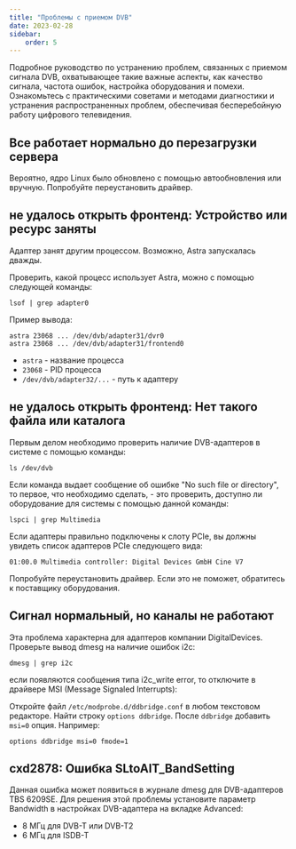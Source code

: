 ```yaml
---
title: "Проблемы с приемом DVB"
date: 2023-02-28
sidebar:
    order: 5
---
```


Подробное руководство по устранению проблем, связанных с приемом сигнала DVB, охватывающее такие важные аспекты, как качество сигнала, частота ошибок, настройка оборудования и помехи. Ознакомьтесь с практическими советами и методами диагностики и устранения распространенных проблем, обеспечивая бесперебойную работу цифрового телевидения.

## Все работает нормально до перезагрузки сервера[](https://help.cesbo.com/misc/troubleshooting/dvb/receiving#all-works-fine-until-server-reboot)

Вероятно, ядро Linux было обновлено с помощью автообновления или вручную. Попробуйте переустановить драйвер.

## не удалось открыть фронтенд: Устройство или ресурс заняты[](https://help.cesbo.com/misc/troubleshooting/dvb/receiving#failed-to-open-frontend-device-or-resource-busy)

Адаптер занят другим процессом. Возможно, Astra запускалась дважды.

Проверить, какой процесс использует Astra, можно с помощью следующей команды:

```
lsof | grep adapter0
```

Пример вывода:

```
astra 23068 ... /dev/dvb/adapter31/dvr0
astra 23068 ... /dev/dvb/adapter31/frontend0
```

- `astra` - название процесса
- `23068` - PID процесса
- `/dev/dvb/adapter32/...` - путь к адаптеру

## не удалось открыть фронтенд: Нет такого файла или каталога[](https://help.cesbo.com/misc/troubleshooting/dvb/receiving#failed-to-open-frontend-no-such-file-or-directory)

Первым делом необходимо проверить наличие DVB-адаптеров в системе с помощью команды:

```
ls /dev/dvb
```

Если команда выдает сообщение об ошибке "No such file or directory", то первое, что необходимо сделать, - это проверить, доступно ли оборудование для системы с помощью данной команды:

```
lspci | grep Multimedia
```

Если адаптеры правильно подключены к слоту PCIe, вы должны увидеть список адаптеров PCIe следующего вида:

```
01:00.0 Multimedia controller: Digital Devices GmbH Cine V7
```

Попробуйте переустановить драйвер. Если это не поможет, обратитесь к поставщику оборудования.

## Сигнал нормальный, но каналы не работают[](https://help.cesbo.com/misc/troubleshooting/dvb/receiving#signal-is-fine-but-channels-not-working)

Эта проблема характерна для адаптеров компании DigitalDevices. Проверьте вывод dmesg на наличие ошибок i2c:

```
dmesg | grep i2c
```

если появляются сообщения типа i2c\_write error, то отключите в драйвере MSI (Message Signaled Interrupts):

Откройте файл `/etc/modprobe.d/ddbridge.conf` в любом текстовом редакторе. Найти строку `options ddbridge`. После `ddbridge` добавить `msi=0` опция. Например:

```
options ddbridge msi=0 fmode=1
```

## cxd2878: Ошибка SLtoAIT\_BandSetting[](https://help.cesbo.com/misc/troubleshooting/dvb/receiving#cxd2878-sltoait_bandsetting-error)

Данная ошибка может появиться в журнале dmesg для DVB-адаптеров TBS 6209SE. Для решения этой проблемы установите параметр Bandwidth в настройках DVB-адаптера на вкладке Advanced:

- 8 МГц для DVB-T или DVB-T2
- 6 МГц для ISDB-T
